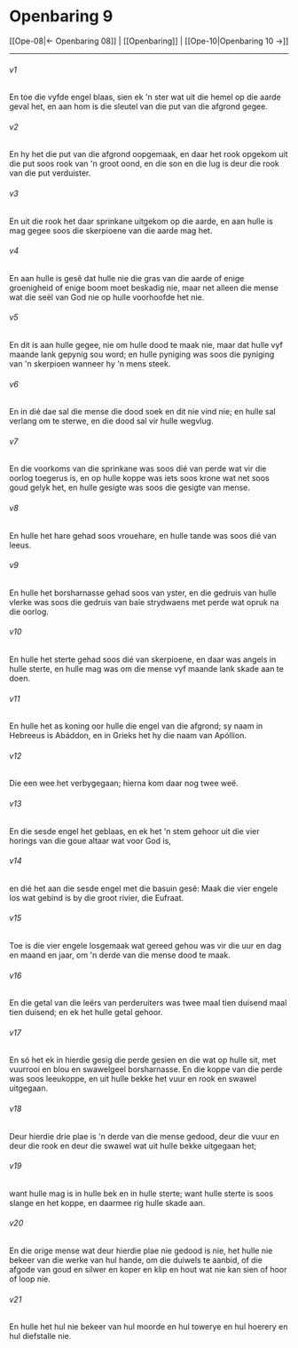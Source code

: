 # Openbaring 9

[[Ope-08|← Openbaring 08]] | [[Openbaring]] | [[Ope-10|Openbaring 10 →]]
***

###### v1
En toe die vyfde engel blaas, sien ek 'n ster wat uit die hemel op die aarde geval het, en aan hom is die sleutel van die put van die afgrond gegee. 
###### v2
En hy het die put van die afgrond oopgemaak, en daar het rook opgekom uit die put soos rook van 'n groot oond, en die son en die lug is deur die rook van die put verduister. 
###### v3
En uit die rook het daar sprinkane uitgekom op die aarde, en aan hulle is mag gegee soos die skerpioene van die aarde mag het. 
###### v4
En aan hulle is gesê dat hulle nie die gras van die aarde of enige groenigheid of enige boom moet beskadig nie, maar net alleen die mense wat die seël van God nie op hulle voorhoofde het nie. 
###### v5
En dit is aan hulle gegee, nie om hulle dood te maak nie, maar dat hulle vyf maande lank gepynig sou word; en hulle pyniging was soos die pyniging van 'n skerpioen wanneer hy 'n mens steek. 
###### v6
En in dié dae sal die mense die dood soek en dit nie vind nie; en hulle sal verlang om te sterwe, en die dood sal vir hulle wegvlug. 
###### v7
En die voorkoms van die sprinkane was soos dié van perde wat vir die oorlog toegerus is, en op hulle koppe was iets soos krone wat net soos goud gelyk het, en hulle gesigte was soos die gesigte van mense. 
###### v8
En hulle het hare gehad soos vrouehare, en hulle tande was soos dié van leeus. 
###### v9
En hulle het borsharnasse gehad soos van yster, en die gedruis van hulle vlerke was soos die gedruis van baie strydwaens met perde wat opruk na die oorlog. 
###### v10
En hulle het sterte gehad soos dié van skerpioene, en daar was angels in hulle sterte, en hulle mag was om die mense vyf maande lank skade aan te doen. 
###### v11
En hulle het as koning oor hulle die engel van die afgrond; sy naam in Hebreeus is Abáddon, en in Grieks het hy die naam van Apóllion. 
###### v12
Die een wee het verbygegaan; hierna kom daar nog twee weë. 
###### v13
En die sesde engel het geblaas, en ek het 'n stem gehoor uit die vier horings van die goue altaar wat voor God is, 
###### v14
en dié het aan die sesde engel met die basuin gesê: Maak die vier engele los wat gebind is by die groot rivier, die Eufraat. 
###### v15
Toe is die vier engele losgemaak wat gereed gehou was vir die uur en dag en maand en jaar, om 'n derde van die mense dood te maak. 
###### v16
En die getal van die leërs van perderuiters was twee maal tien duisend maal tien duisend; en ek het hulle getal gehoor. 
###### v17
En só het ek in hierdie gesig die perde gesien en die wat op hulle sit, met vuurrooi en blou en swawelgeel borsharnasse. En die koppe van die perde was soos leeukoppe, en uit hulle bekke het vuur en rook en swawel uitgegaan. 
###### v18
Deur hierdie drie plae is 'n derde van die mense gedood, deur die vuur en deur die rook en deur die swawel wat uit hulle bekke uitgegaan het; 
###### v19
want hulle mag is in hulle bek en in hulle sterte; want hulle sterte is soos slange en het koppe, en daarmee rig hulle skade aan. 
###### v20
En die orige mense wat deur hierdie plae nie gedood is nie, het hulle nie bekeer van die werke van hul hande, om die duiwels te aanbid, of die afgode van goud en silwer en koper en klip en hout wat nie kan sien of hoor of loop nie. 
###### v21
En hulle het hul nie bekeer van hul moorde en hul towerye en hul hoerery en hul diefstalle nie. 
